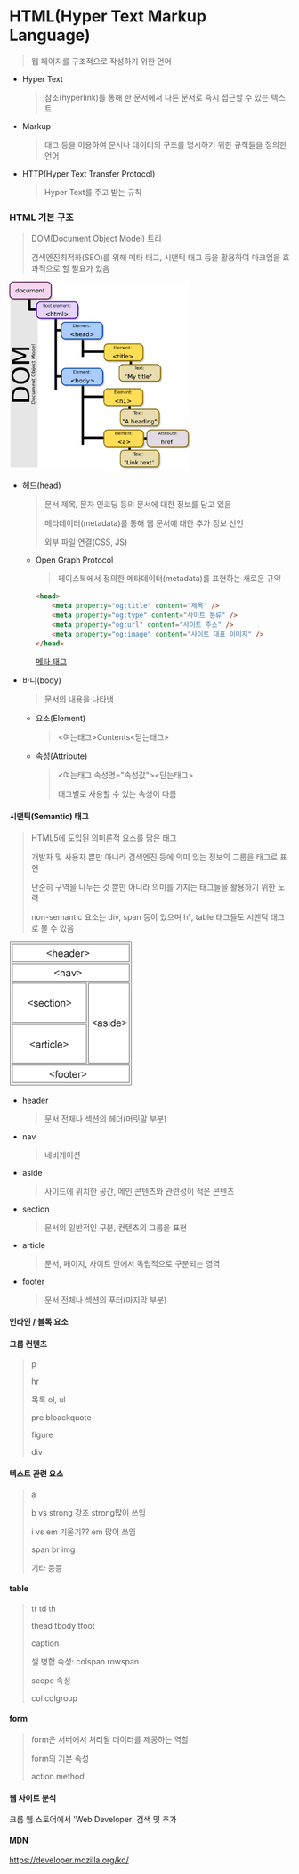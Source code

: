 # HTML(Hyper Text Markup Language)

> 웹 페이지를 구조적으로 작성하기 위한 언어

* Hyper Text

  > 참조(hyperlink)를 통해 한 문서에서 다른 문서로 즉시 접근할 수 있는 텍스트

* Markup

  > 태그 등을 이용하여 문서나 데이터의 구조를 명시하기 위한 규칙들을 정의한 언어

* HTTP(Hyper Text Transfer Protocol)

  > Hyper Text를 주고 받는 규칙



### HTML 기본 구조

> DOM(Document Object Model) 트리
>
> 검색엔진최적화(SEO)를 위해 메타 태그, 시맨틱 태그 등을 활용하여 마크업을 효과적으로 할 필요가 있음

<img src="HTML.assets/1024px-DOM-model.svg.png" alt="1024px-DOM-model.svg" style="zoom: 33%;" />



* 헤드(head)

  > 문서 제목, 문자 인코딩 등의 문서에 대한 정보를 담고 있음
  >
  > 메타데이터(metadata)를 통해 웹 문서에 대한 추가 정보 선언
  >
  > 외부 파일 연결(CSS, JS)

  * Open Graph Protocol

    > 페이스북에서 정의한 메타데이터(metadata)를 표현하는 새로운 규약

    ```html
    <head>
        <meta property="og:title" content="제목" />
        <meta property="og:type" content="사이트 분류" />
        <meta property="og:url" content="사이트 주소" />
        <meta property="og:image" content="사이트 대표 이미지" />
    </head>
    ```

    [메타 태그](https://metatags.io)

* 바디(body)

  > 문서의 내용을 나타냄

  * 요소(Element)

    > <여는태그>Contents<닫는태그>

  * 속성(Attribute)

    > <여는태그 속성명="속성값"><닫는태그>
    >
    > 태그별로 사용할 수 있는 속성이 다름



#### 시맨틱(Semantic) 태그

> HTML5에 도입된 의미론적 요소를 담은 태그
>
> 개발자 및 사용자 뿐만 아니라 검색엔진 등에 의미 있는 정보의 그룹을 태그로 표현
>
> 단순히 구역을 나누는 것 뿐만 아니라 의미를 가지는 태그들을 활용하기 위한 노력
>
> non-semantic 요소는 div, span 등이 있으며 h1, table 태그들도 시맨틱 태그로 볼 수 있음

![image-20200829033559223](HTML.assets/image-20200829033559223.png)

* header

  > 문서 전체나 섹션의 헤더(머릿말 부분)

* nav

  > 네비게이션

* aside

  > 사이드에 위치한 공간, 메인 콘텐츠와 관련성이 적은 콘텐츠

* section

  > 문서의 일반적인 구분, 컨텐츠의 그룹을 표현

* article

  > 문서, 페이지, 사이트 안에서 독립적으로 구분되는 영역

* footer

  > 문서 전체나 섹션의 푸터(마지막 부분)



#### 인라인 / 블록 요소



#### 그룹 컨텐츠

> p
>
> hr
>
> 목록 ol, ul
>
> pre bloackquote
>
> figure
>
> div



#### 텍스트 관련 요소

> a
>
> b vs strong 강조 strong많이 쓰임
>
> i vs em 기울기?? em 많이 쓰임
>
> span br img
>
> 기타 등등



#### table

> tr td th
>
> thead tbody tfoot
>
> caption
>
> 셀 병합 속성: colspan rowspan
>
> scope 속성
>
> col colgroup



#### form

> form은 서버에서 처리될 데이터를 제공하는 역할
>
> form의 기본 속성
>
> action method



#### 웹 사이트 분석

크롬 웹 스토어에서 'Web Developer' 검색 및 추가



#### MDN

https://developer.mozilla.org/ko/